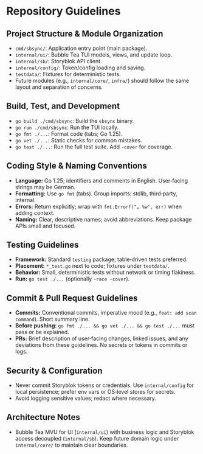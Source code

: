 # Repository Guidelines

## Project Structure & Module Organization
- `cmd/sbsync/`: Application entry point (main package).
- `internal/ui/`: Bubble Tea TUI models, views, and update loop.
- `internal/sb/`: Storyblok API client.
- `internal/config/`: Token/config loading and saving.
- `testdata/`: Fixtures for deterministic tests.
- Future modules (e.g., `internal/core/`, `infra/`) should follow the same layout and separation of concerns.

## Build, Test, and Development
- `go build ./cmd/sbsync`: Build the `sbsync` binary.
- `go run ./cmd/sbsync`: Run the TUI locally.
- `go fmt ./...`: Format code (tabs; Go 1.25).
- `go vet ./...`: Static checks for common mistakes.
- `go test ./...`: Run the full test suite. Add `-cover` for coverage.

## Coding Style & Naming Conventions
- **Language:** Go 1.25; identifiers and comments in English. User‑facing strings may be German.
- **Formatting:** Use `go fmt` (tabs). Group imports: stdlib, third‑party, internal.
- **Errors:** Return explicitly; wrap with `fmt.Errorf("… %w", err)` when adding context.
- **Naming:** Clear, descriptive names; avoid abbreviations. Keep package APIs small and focused.

## Testing Guidelines
- **Framework:** Standard `testing` package; table‑driven tests preferred.
- **Placement:** `*_test.go` next to code; fixtures under `testdata/`.
- **Behavior:** Small, deterministic tests without network or timing flakiness.
- **Run:** `go test ./...` (optionally `-race -cover`).

## Commit & Pull Request Guidelines
- **Commits:** Conventional commits, imperative mood (e.g., `feat: add scan command`). Short summary line.
- **Before pushing:** `go fmt ./... && go vet ./... && go test ./...` must pass or be explained.
- **PRs:** Brief description of user‑facing changes, linked issues, and any deviations from these guidelines. No secrets or tokens in commits or logs.

## Security & Configuration
- Never commit Storyblok tokens or credentials. Use `internal/config` for local persistence; prefer env vars or OS‑level stores for secrets.
- Avoid logging sensitive values; redact where necessary.

## Architecture Notes
- Bubble Tea MVU for UI (`internal/ui`) with business logic and Storyblok access decoupled (`internal/sb`). Keep future domain logic under `internal/core/` to maintain clear boundaries.

